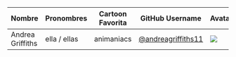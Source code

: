 | Nombre | Pronombres | Cartoon Favorita | GitHub Username| Avatar |
|---|---|---|---|---|
| Andrea Griffiths | ella / ellas  | animaniacs | [@andreagriffiths11](https://github.com/andreagriffiths11)| ![](https://avatars.githubusercontent.com/andreagriffiths11?s=64) |
